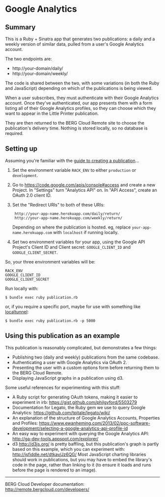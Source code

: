 
# Google Analytics

## Summary

This is a Ruby + Sinatra app that generates two publications: a daily and a weekly version of similar data, pulled from a user's Google Analytics account.

The two endpoints are:

* http://your-domain/daily/
* http://your-domain/weekly/

The code is shared between the two, with some variations (in both the Ruby and JavaScript) depending on which of the publications is being viewed.

When a user subscribes, they must authenticate with their Google Analytics account. Once they've authenticated, our app presents them with a form listing all of their Google Analytics profiles, so they can choose which they want to appear in the Little Printer publication.

They are then returned to the BERG Cloud Remote site to choose the publication's delivery time. Nothing is stored locally, so no database is required.


## Setting up

Assuming you're familiar with the [guide to creating a publication](http://remote.bergcloud.com/developers/reference)...

1. Set the environment variable `RACK_ENV` to either `production` or `development`.

2. Go to https://code.google.com/apis/console#access and create a new Project. In "Settings" turn "Analytics API" on. In "API Access", create an OAuth 2.0 client ID.

3. Set the "Redirect URIs" to both of these URIs:

        http://your-app-name.herokuapp.com/daily/return/  
        http://your-app-name.herokuapp.com/weekly/return/

    Depending on where the publication is hosted. eg, replace `your-app-name.herokuapp.com` with `localhost` if running locally. 

4. Set two environment variables for your app, using the Google API Project's Client ID and Client secret: `GOOGLE_CLIENT_ID` and `GOOGLE_CLIENT_SECRET`.

So, your three environment variables will be:

    RACK_ENV
    GOOGLE_CLIENT_ID
    GOOGLE_CLIENT_SECRET

Run locally with:

    $ bundle exec ruby publication.rb

or, if you require a specific port, maybe for use with something like [localtunnel](http://progrium.com/localtunnel/):

    $ bundle exec ruby publication.rb -p 5000


## Using this publication as an example

This publication is reasonably complicated, but demonstrates a few things:

* Publishing two (daily and weekly) publications from the same codebase.
* Authenticating a user with Google Analytics via OAuth 2.
* Presenting the user with a custom options form before returning them to the BERG Cloud Remote.
* Displaying JavaScript graphs in a publication using d3.

Some useful references for experimenting with this stuff:

* A Ruby script for generating OAuth tokens, making it easier to experiment in irb: https://gist.github.com/philgyford/5503279 
* Documentation for Legato, the Ruby gem we use to query Google Analytics:
https://github.com/tpitale/legato/wiki/
* An explanation of the structure of Google Analytics Accounts, Properties and Profiles: https://www.ewanheming.com/2013/02/ppc-software-development/selecting-a-google-analytics-api-profile-id
* An easy way to experiment with querying the Google Analytics API: http://ga-dev-tools.appspot.com/explorer/
* d3 <http://d3js.org/> is pretty baffling, but this publication's graph is partly based on this example, which you can experiment with: http://jsfiddle.net/dtkav/Jz6QG/ Most JavaScript charting libraries should work in publications, but you may have to embed the library's code in the page, rather than linking to it (to ensure it loads and runs before the page is rendered to an image).

----

BERG Cloud Developer documentation: http://remote.bergcloud.com/developers/

